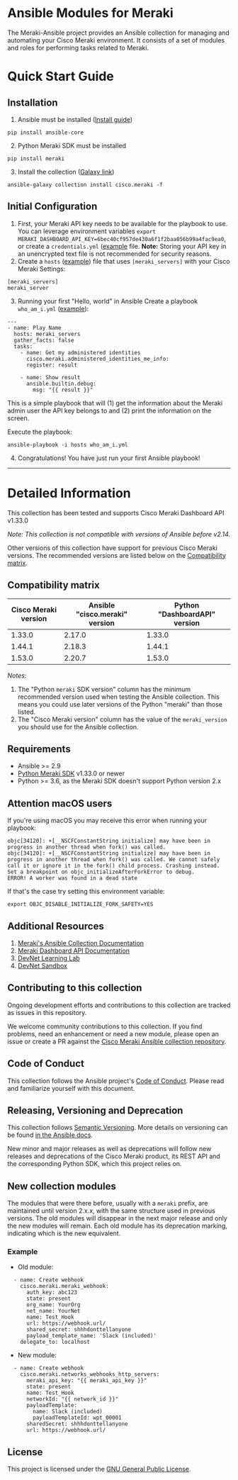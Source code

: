 # Ansible Modules for Meraki

The Meraki-Ansible project provides an Ansible collection for managing and automating your Cisco Meraki environment. It consists of a set of modules and roles for performing tasks related to Meraki.

# Quick Start Guide

## Installation
1. Ansible must be installed ([Install guide](https://docs.ansible.com/ansible/latest/installation_guide/intro_installation.html))
```
pip install ansible-core
```

2. Python Meraki SDK must be installed
```
pip install meraki
```

3. Install the collection ([Galaxy link](https://galaxy.ansible.com/cisco/meraki))
```
ansible-galaxy collection install cisco.meraki -f
```
## Initial Configuration

1. First, your Meraki API key needs to be available for the playbook to use. You can leverage environment variables `export MERAKI_DASHBOARD_API_KEY=6bec40cf957de430a6f1f2baa056b99a4fac9ea0`, or create a `credentials.yml` ([example](https://github.com/meraki/dashboard-api-ansible/blob/main/playbooks/credentials.yml) file.
**Note:** Storing your API key in an unencrypted text file is not recommended for security reasons.
2. Create a `hosts` ([example](https://github.com/meraki/dashboard-api-ansible/blob/main/playbooks/hosts)) file that uses `[meraki_servers]` with your Cisco Meraki Settings:
```
[meraki_servers]
meraki_server
```
3. Running your first "Hello, world" in Ansible
Create a playbook `who_am_i.yml` ([example](https://github.com/meraki/dashboard-api-ansible/blob/main/playbooks/who_am_i.yml)):
```
---
- name: Play Name
  hosts: meraki_servers
  gather_facts: false
  tasks:
    - name: Get my administered identities
      cisco.meraki.administered_identities_me_info:
      register: result

    - name: Show result
      ansible.builtin.debug:
        msg: "{{ result }}"
```
This is a simple playbook that will (1) get the information about the Meraki admin user the API key belongs to and (2) print the information on the screen.

Execute the playbook:
```
ansible-playbook -i hosts who_am_i.yml
```
4. Congratulations! You have just run your first Ansible playbook!

- - -
# Detailed Information

This collection has been tested and supports Cisco Meraki Dashboard API v1.33.0

*Note: This collection is not compatible with versions of Ansible before v2.14.*

Other versions of this collection have support for previous Cisco Meraki versions. The recommended versions are listed below on the [Compatibility matrix](https://github.com/meraki/dashboard-api-ansible#compatibility-matrix).

## Compatibility matrix

| Cisco Meraki version | Ansible "cisco.meraki" version | Python "DashboardAPI" version |
|--------------------------|------------------------------|-------------------------------|
| 1.33.0                    | 2.17.0                      |1.33.0                         |
| 1.44.1                    | 2.18.3                      |1.44.1                         |
| 1.53.0                    | 2.20.7                      |1.53.0                         |

*Notes*:

1. The "Python `meraki` SDK version" column has the minimum recommended version used when testing the Ansible collection. This means you could use later versions of the Python "meraki" than those listed.
2. The "Cisco Meraki version" column has the value of the `meraki_version` you should use for the Ansible collection.

## Requirements
- Ansible >= 2.9
- [Python Meraki SDK](https://github.com/meraki/dashboard-api-python) v1.33.0 or newer
- Python >= 3.6, as the Meraki SDK doesn't support Python version 2.x

## Attention macOS users

If you're using macOS you may receive this error when running your playbook:

```
objc[34120]: +[__NSCFConstantString initialize] may have been in progress in another thread when fork() was called.
objc[34120]: +[__NSCFConstantString initialize] may have been in progress in another thread when fork() was called. We cannot safely call it or ignore it in the fork() child process. Crashing instead. Set a breakpoint on objc_initializeAfterForkError to debug.
ERROR! A worker was found in a dead state
```

If that's the case try setting this environment variable:
```
export OBJC_DISABLE_INITIALIZE_FORK_SAFETY=YES
```

## Additional Resources
1. [Meraki's Ansible Collection Documentation](https://docs.ansible.com/ansible/latest/collections/cisco/meraki/index.html)
2. [Meraki Dashboard API Documentation](https://meraki.io/api)
3. [DevNet Learning Lab](https://developer.cisco.com/learning/labs/meraki-dashboard-ansible/introduction/)
4. [DevNet Sandbox](https://devnetsandbox.cisco.com/RM/Diagram/Index/a9487767-deef-4855-b3e3-880e7f39eadc?diagramType=Topology)

## Contributing to this collection

Ongoing development efforts and contributions to this collection are tracked as issues in this repository.

We welcome community contributions to this collection. If you find problems, need an enhancement or need a new module, please open an issue or create a PR against the [Cisco Meraki Ansible collection repository](https://github.com/meraki/dashboard-api-ansible/issues).

## Code of Conduct
This collection follows the Ansible project's
[Code of Conduct](https://docs.ansible.com/ansible/devel/community/code_of_conduct.html).
Please read and familiarize yourself with this document.

## Releasing, Versioning and Deprecation

This collection follows [Semantic Versioning](https://semver.org/). More details on versioning can be found [in the Ansible docs](https://docs.ansible.com/ansible/latest/dev_guide/developing_collections.html#collection-versions).

New minor and major releases as well as deprecations will follow new releases and deprecations of the Cisco Meraki product, its REST API and the corresponding Python SDK, which this project relies on. 


## New collection modules

The modules that were there before, usually with a `meraki` prefix, are maintained until version 2.x.x, with the same structure used in previous versions. The old modules will disappear in the next major release and only the new modules will remain. Each old module has its deprecation marking, indicating which is the new equivalent.

### Example
- Old module:
```
  - name: Create webhook
    cisco.meraki.meraki_webhook:
      auth_key: abc123
      state: present
      org_name: YourOrg
      net_name: YourNet
      name: Test_Hook
      url: https://webhook.url/
      shared_secret: shhhdonttellanyone
      payload_template_name: 'Slack (included)'
    delegate_to: localhost
```
- New module:
```
  - name: Create webhook
    cisco.meraki.networks_webhooks_http_servers:
      meraki_api_key: "{{ meraki_api_key }}"
      state: present
      name: Test_Hook
      networkId: "{{ network_id }}"
      payloadTemplate:
        name: Slack (included)
        payloadTemplateId: wpt_00001
      sharedSecret: shhhdonttellanyone
      url: https://webhook.url/
```

## License

This project is licensed under the [GNU General Public License](https://github.com/meraki/dashboard-api-ansible/blob/main/LICENSE).
